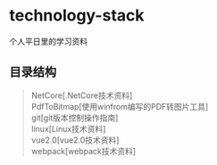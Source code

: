 # technology-stack
个人平日里的学习资料

目录结构
-------
>NetCore[.NetCore技术资料]  
>PdfToBitmap[使用winfrom编写的PDF转图片工具]  
>git[git版本控制操作指南]  
>linux[Linux技术资料]  
>vue2.0[vue2.0技术资料]  
>webpack[webpack技术资料]
